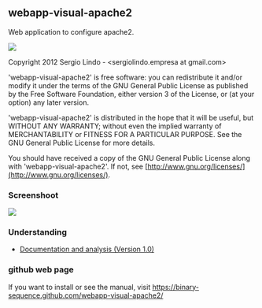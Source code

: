 ## webapp-visual-apache2

Web application to configure apache2.

<img style="border:0px;" src="https://raw.github.com/binary-sequence/webapp-visual-apache2/master/img/gplv3-127x51.png">

Copyright 2012 Sergio Lindo - &lt;sergiolindo.empresa at gmail.com&gt;

'webapp-visual-apache2' is free software: you can redistribute it and/or
modify it under the terms of the GNU General Public License as published by
the Free Software Foundation, either version 3 of the License, or (at your
option) any later version.

'webapp-visual-apache2' is distributed in the hope that it will be useful,
but WITHOUT ANY WARRANTY; without even the implied warranty of
MERCHANTABILITY or FITNESS FOR A PARTICULAR PURPOSE.  See the GNU General
Public License for more details.

You should have received a copy of the GNU General Public License along with
'webapp-visual-apache2'. If not, see [http://www.gnu.org/licenses/](http://www.gnu.org/licenses/).

### Screenshoot

<img style="border:0px;" src="https://binary-sequence.github.com/webapp-visual-apache2/img/screenshot_hostslist-1.0.jpg">

### Understanding

- [Documentation and analysis (Version 1.0)](https://docs.google.com/folder/d/0B8JxC44zJg_8dmZ2YWlvblM0Q0U/edit)

### github web page

If you want to install or see the manual, visit https://binary-sequence.github.com/webapp-visual-apache2/
